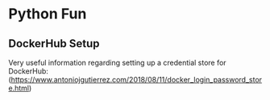 # Python Fun

## DockerHub Setup

Very useful information regarding setting up a credential store for DockerHub: (https://www.antoniojgutierrez.com/2018/08/11/docker_login_password_store.html)
